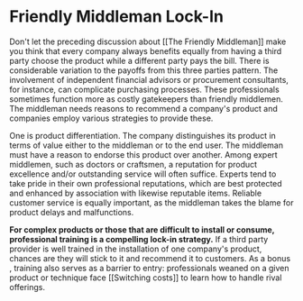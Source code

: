 # Friendly Middleman Lock-In

Don't let the preceding discussion about [[The Friendly Middleman]] make you think that every company always benefits equally from having a third party choose the product while a different party pays the bill. There is considerable variation to the payoffs from this three parties pattern. 
The involvement of independent financial advisors or procurement consultants, for instance, can complicate purchasing processes. These professionals sometimes function more as costly gatekeepers than friendly middlemen. The middleman needs reasons to recommend a company's product and companies employ various strategies to provide these.

One is product differentiation. The company distinguishes its product in terms of value either to the middleman or to the end user. The middleman must have a reason to endorse this product over another. Among expert middlemen, such as doctors or craftsmen, a reputation for product excellence and/or outstanding service will often suffice. Experts tend to take pride in their own professional reputations, which are best protected and enhanced by association with likewise reputable items. Reliable customer service is equally important, as the middleman takes the blame for product delays and malfunctions.

**For complex products or those that are difficult to install or consume, professional training is a compelling lock-in strategy.** If a third party provider is well trained in the installation of one company's product, chances are they will stick to it and recommend it to customers. As a bonus , training also serves as a barrier to entry: professionals weaned on a given product or technique face [[Switching costs]] to learn how to handle rival offerings.
